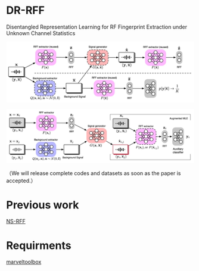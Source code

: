 # DR-RFF
Disentangled Representation Learning for RF Fingerprint Extraction under Unknown Channel Statistics 

![QG-step](./QG-step.jpg "DR-RFF:QG-step")

![F-step](./F-step.jpg "DR-RFF:F-step")

（We will release complete codes and datasets as soon as the paper is accepted.）

# Previous work
[NS-RFF](https://github.com/xrj-com/NS-RFF)

# Requirments
[marveltoolbox](https://github.com/xrj-com/marveltoolbox)
